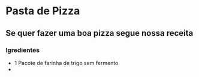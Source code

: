 # Pasta de Pizza
## Se quer fazer uma boa pizza segue nossa receita

### Igredientes
- 1 Pacote de farinha de trigo sem fermento
- 